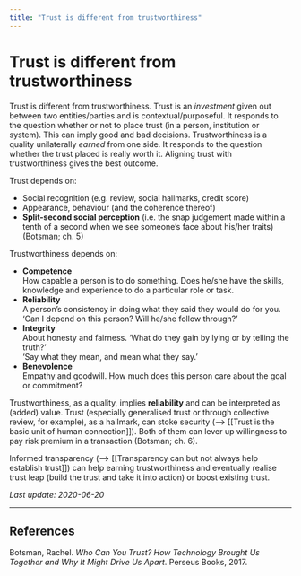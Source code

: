 ```yaml
---
title: "Trust is different from trustworthiness"
---
```


# Trust is different from trustworthiness

Trust is different from trustworthiness. Trust is an _investment_ given out between two entities/parties and is contextual/purposeful. It responds to the question whether or not to place trust (in a person, institution or system). This can imply good and bad decisions. Trustworthiness is a quality unilaterally _earned_ from one side. It responds to the question whether the trust placed is really worth it. Aligning trust with trustworthiness gives the best outcome.

Trust depends on:

- Social recognition (e.g. review, social hallmarks, credit score)
- Appearance, behaviour (and the coherence thereof)
- **Split-second social perception** (i.e. the snap judgement made within a tenth of a second when we see someone’s face about his/her traits) (Botsman; ch. 5)

Trustworthiness depends on:

- **Competence**  
How capable a person is to do something. Does he/she have the skills, knowledge and experience to do a particular role or task.
- **Reliability**  
A person’s consistency in doing what they said they would do for you. ‘Can I depend on this person? Will he/she follow through?’
- **Integrity**  
About honesty and fairness. ‘What do they gain by lying or by telling the truth?’  
‘Say what they mean, and mean what they say.’
- **Benevolence**  
Empathy and goodwill. How much does this person care about the goal or commitment?

Trustworthiness, as a quality, implies **reliability** and can be interpreted as (added) value. Trust (especially generalised trust or through collective review, for example), as a hallmark, can stoke security (--> [[Trust is the basic unit of human connection]]). Both of them can lever up willingness to pay risk premium in a transaction (Botsman; ch. 6).

Informed transparency (--> [[Transparency can but not always help establish trust]]) can help earning trustworthiness and eventually realise trust leap (build the trust and take it into action) or boost existing trust.

*Last update: 2020-06-20*

* * *

## References
Botsman, Rachel. _Who Can You Trust? How Technology Brought Us Together and Why It Might Drive Us Apart_. Perseus Books, 2017.
